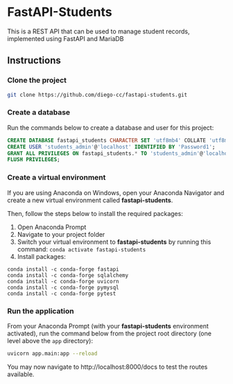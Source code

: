 # FastAPI-Students
This is a REST API that can be used to manage student records, implemented using FastAPI and MariaDB

## Instructions
### Clone the project
```bash
git clone https://github.com/diego-cc/fastapi-students.git
```
### Create a database
Run the commands below to create a database and user for this project:
```sql
CREATE DATABASE fastapi_students CHARACTER SET 'utf8mb4' COLLATE 'utf8mb4_general_ci';
CREATE USER 'students_admin'@'localhost' IDENTIFIED BY 'Password1';
GRANT ALL PRIVILEGES ON fastapi_students.* TO 'students_admin'@'localhost';
FLUSH PRIVILEGES;
```

### Create a virtual environment
If you are using Anaconda on Windows, open your Anaconda Navigator and create a new virtual environment called __fastapi-students__. 

Then, follow the steps below to install the required packages:
1. Open Anaconda Prompt
2. Navigate to your project folder
3. Switch your virtual environment to __fastapi-students__ by running this command: `conda activate fastapi-students`
4. Install packages:
```
conda install -c conda-forge fastapi
conda install -c conda-forge sqlalchemy
conda install -c conda-forge uvicorn
conda install -c conda-forge pymysql
conda install -c conda-forge pytest
```

### Run the application
From your Anaconda Prompt (with your __fastapi-students__ environment activated), run the command below from the project root directory (one level above the `app` directory):

```bash
uvicorn app.main:app --reload
```

You may now navigate to http://localhost:8000/docs to test the routes available.
